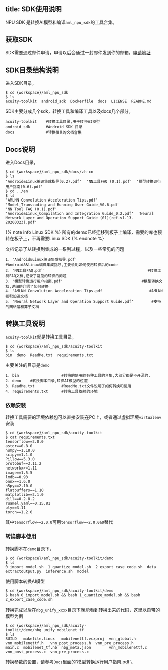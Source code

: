 title: SDK使用说明
---

NPU SDK 是转换AI模型和编译`aml_npu_sdk`的工具合集。

## 获取SDK

SDK需要通过邮件申请，申请以后会通过一封邮件发到你的邮箱。[申请地址](https://www.khadas.com/npu-toolkit-vim3)

## SDK目录结构说明

进入SDK目录，

```shell
$ cd {workspace}/aml_npu_sdk
$ ls
acuity-toolkit  android_sdk  Dockerfile  docs  LICENSE  README.md
```

SDK主要分成几个sdk，转换工具和编译工具以及docs几个部分。

```
acuity-toolkit    #转换工具目录,用于转换AI模型
android_sdk       #Android SDK 目录
docs              #转换相关的文档合集
```

## Docs说明

进入Docs目录，

```shell
$ cd {workspace}/aml_npu_sdk/docs/zh-cn
$ ls
'Android&Linux编译集成指导(0.2).pdf'  'NN工具FAQ (0.1).pdf'  '模型转换运行用户指南(0.6).pdf'
$ cd ../en
$ ls
'AMLNN Convolution Acceleration Tips.pdf'                  'Model_Transcoding and Running User Guide_V0.6.pdf'                              'NN Tool FAQ (0.1).pdf'
'Android&Linux_Compilation and Integration Guide_0.2.pdf'  'Neural Network Layer and Operation Support Guide (01)(ref.v1.13-20200323).pdf'
```

{% note info Linux SDK %}
所有的demo已经迁移到板子上编译，需要的库也预转在板子上，不再需要Linux SDK
{% endnote %}

文档记录了从转换到集成的一系列过程，以及一些常见的问题


```
1. 'Android&Linux编译集成指导.pdf'                              #Android&&linux编译集成指导,主要说明如何使用转换后的code
2. 'NN工具FAQ.pdf'                                              #转换工具FAQ文档,记录了常见的转换的问题
3. '模型转换运行用户指南.pdf'                                   #模型转换文档,详细的介绍了如何转换
4. 'AMLNN Convolution Acceleration Tips.pdf                     #AMLNN卷积加速文档
5. 'Neural Network Layer and Operation Support Guide.pdf'        #支持的网络层和算子文档
```

## 转换工具说明

`acuity-toolkit`就是转换工具目录，

```shell
$ cd {workspace}/aml_npu_sdk/acuity-toolkit
$ ls
bin  demo  ReadMe.txt  requirements.txt
```

主要关注的目录是`demo`

```
1. bin                   #转换的使用的各种工具的合集,大部分都是不开源的.
2. demo    #转换脚本目录,转换AI模型的位置
3. ReadMe.txt            #ReadMe.txt文件说明了如何转换和使用
4. requirements.txt      #转换工具依赖的环境
```

### 依赖安装

转换工具需要的环境依赖包可以直接安装在PC上，或者通过虚拟环境`virtualenv`安装

```shell
$ cd {workspace}/aml_npu_sdk/acuity-toolkit
$ cat requirements.txt
tensorflow==2.0.0
astor==0.8.0
numpy==1.18.0
scipy==1.1.0
Pillow==5.3.0
protobuf==3.11.2
networkx>=1.11
image==1.5.5
lmdb==0.93
onnx==1.6.0
h5py==2.10.0
flatbuffers==1.10
matplotlib==2.1.0
dill==0.2.8.2
ruamel.yaml==0.15.81
ply==3.11
torch==1.2.0
```

其中`tensorflow==2.0.0`可用`tensorflow==2.0.0a0`替代


### 转换脚本使用

转换脚本在`demo`目录下，

```shell
$ cd {workspace}/aml_npu_sdk/acuity-toolkit/demo
$ ls
0_import_model.sh  1_quantize_model.sh  2_export_case_code.sh  data  extractoutput.py  inference.sh  model
```

使用脚本转换AI模型

```shell
$ cd {workspace}/aml_npu_sdk/acuity-toolkit/demo
$ bash 0_import_model.sh && bash 1_quantize_model.sh && bash 2_export_case_code.sh 
```

转换完成以后在`nbg_unify_xxxx`目录下就能看到转换出来的代码，这里以自带的模型为例

```shell
$ cd {workspace}/aml_npu_sdk/acuity-toolkit/demo/nbg_unify_mobilenet_tf
$ ls
BUILD   makefile.linux   mobilenettf.vcxproj  vnn_global.h       vnn_mobilenettf.h   vnn_post_process.h  vnn_pre_process.h
main.c  mobilenet_tf.nb  nbg_meta.json        vnn_mobilenettf.c  vnn_post_process.c  vnn_pre_process.c
```

转换参数的设置，请参考`Docs`里面的'模型转换运行用户指南.pdf'。

